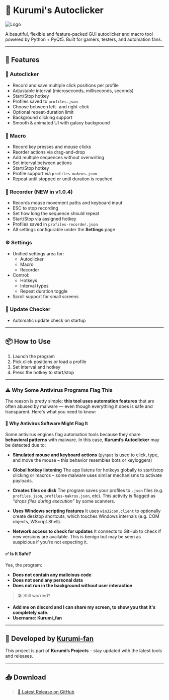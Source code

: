 # 💠 Kurumi's Autoclicker

![Logo](https://imgur.com/b4c8SL1.png)

A beautiful, flexible and feature-packed GUI autoclicker and macro tool powered by Python + PyQt5. Built for gamers, testers, and automation fans.

---

## 🚀 Features

### 🎯 Autoclicker
- Record and save multiple click positions per profile
- Adjustable interval (microseconds, milliseconds, seconds)
- Start/Stop hotkey
- Profiles saved to `profiles.json`
- Choose between left- and right-click
- Optional repeat-duration limit
- Background clicking support
- Smooth & animated UI with galaxy background

### 🧠 Macro
- Record key presses and mouse clicks
- Reorder actions via drag-and-drop
- Add multiple sequences without overwriting
- Set interval between actions
- Start/Stop hotkey
- Profile support via `profiles-makros.json`
- Repeat until stopped or until duration is reached

### 🎥 Recorder (NEW in v1.0.4)
- Records mouse movement paths and keyboard input
- ESC to stop recording
- Set how long the sequence should repeat
- Start/Stop via assigned hotkey
- Profiles saved in `profiles-recorder.json`
- All settings configurable under the **Settings** page

### ⚙️ Settings
- Unified settings area for:
  - Autoclicker
  - Macro
  - Recorder
- Control:
  - Hotkeys
  - Interval types
  - Repeat duration toggle
- Scroll support for small screens

### 🔔 Update Checker
- Automatic update check on startup

---

## 📦 How to Use

1. Launch the program
2. Pick click positions or load a profile
3. Set interval and hotkey
4. Press the hotkey to start/stop

---

### ⚠️ Why Some Antivirus Programs Flag This

The reason is pretty simple: **this tool uses automation features** that are often abused by malware — even though everything it does is safe and transparent. Here's what you need to know:

#### 🧠 Why Antivirus Software Might Flag It

Some antivirus engines flag automation tools because they share **behavioral patterns** with malware. In this case, **Kurumi’s Autoclicker** may be detected due to:

* **Simulated mouse and keyboard actions**
  (`pynput` is used to click, type, and move the mouse – this behavior resembles bots or keyloggers)

* **Global hotkey listening**
  The app listens for hotkeys globally to start/stop clicking or macros – some malware uses similar mechanisms to activate payloads.

* **Creates files on disk**
  The program saves your profiles to `.json` files (e.g. `profiles.json`, `profiles-makros.json`, etc). This activity is flagged as *“drops files during execution”* by some scanners.

* **Uses Windows scripting features**
  It uses `win32com.client` to optionally create desktop shortcuts, which touches Windows internals (e.g. COM objects, WScript.Shell).

* **Network access to check for updates**
  It connects to GitHub to check if new versions are available. This is benign but may be seen as suspicious if you're not expecting it.

#### ✅ Is It Safe?

Yes, the program:

* **Does not contain any malicious code**
* **Does not send any personal data**
* **Does not run in the background without user interaction**

> 🛠️ Still worried? 

* **Add me on discord and I can share my screen, to show you that it's completely safe.**
* **Username: Kurumi_fan**

---

## 👤 Developed by [Kurumi-fan](https://github.com/Kurumi-fan)

This project is part of **Kurumi’s Projects** – stay updated with the latest tools and releases.

---

## 📥 Download

> [📁 Latest Release on GitHub](https://github.com/Kurumi-fan/Kurumi-s-autoclicker/releases)
